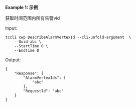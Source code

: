 **Example 1: 示例**

获取时间范围内所有告警vid

Input: 

```
tccli cwp DescribeAlarmVertexId --cli-unfold-argument  \
    --Uuid abc \
    --StartTime 0 \
    --EndTime 0
```

Output: 
```
{
    "Response": {
        "AlarmVertexIds": [
            "abc"
        ],
        "RequestId": "abc"
    }
}
```

